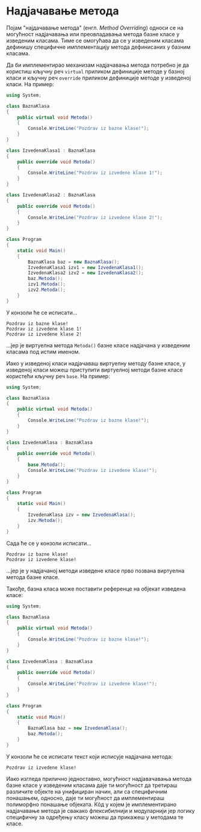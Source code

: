 # Надјачавање метода

Појам "најдачавање метода" (енгл. *Method Overriding*) односи се на могућност
надјачавања или преовладавања метода базне класе у изведеним класама. Тиме се
омогућава да се у изведеним класама дефинишу специфичне имплементацију метода
дефинисаних у базним класама.

Да би имплементирао механизам надјачавања метода потребно је да користиш
кључну реч `virtual` приликом дефиниције методе у базној класи и кључну реч
`override` приликом дефиниције методе у изведеној класи. На пример:

```cs
using System;

class BaznaKlasa
{
    public virtual void Metoda()
    {
        Console.WriteLine("Pozdrav iz bazne klase!");
    }
}

class IzvedenaKlasa1 : BaznaKlasa
{
    public override void Metoda()
    {
        Console.WriteLine("Pozdrav iz izvedene klase 1!");
    }
}

class IzvedenaKlasa2 : BaznaKlasa
{
    public override void Metoda()
    {
        Console.WriteLine("Pozdrav iz izvedene klase 2!");
    }
}

class Program
{
    static void Main()
    {
        BaznaKlasa baz = new BaznaKlasa();
        IzvedenaKlasa1 izv1 = new IzvedenaKlasa1();
        IzvedenaKlasa2 izv2 = new IzvedenaKlasa2();
        baz.Metoda();
        izv1.Metoda();
        izv2.Metoda();
    }
}
```

У конзоли ће се исписати...

```text
Pozdrav iz bazne klase!
Pozdrav iz izvedene klase 1!
Pozdrav iz izvedene klase 2!
```

...јер је виртуелна метода `Metoda()` базне класе надјачана у изведеним класама
под истим именом.

Иако у изведеној класи надјачаваш виртуелну методу базне класе, у изведеној
класи можеш приступити виртуелној методи базне класе користећи кључну реч
`base`. На пример:

```cs
using System;

class BaznaKlasa
{
    public virtual void Metoda()
    {
        Console.WriteLine("Pozdrav iz bazne klase!");
    }
}

class IzvedenaKlasa : BaznaKlasa
{
    public override void Metoda()
    {
        base.Metoda();
        Console.WriteLine("Pozdrav iz izvedene klase!");
    }
}

class Program
{
    static void Main()
    {
        IzvedenaKlasa izv = new IzvedenaKlasa();
        izv.Metoda();
    }
}
```

Сада ће се у конзоли исписати...

```text
Pozdrav iz bazne klase!
Pozdrav iz izvedene klase!
```

...јер је у надјачаној методи изведене класе прво позвана виртуелна метода
базне класе.

Такође, базна класа може поставити референце на објекат изведена класе:

```cs
using System;

class BaznaKlasa
{
    public virtual void Metoda()
    {
        Console.WriteLine("Pozdrav iz bazne klase!");
    }
}

class IzvedenaKlasa : BaznaKlasa
{
    public override void Metoda()
    {
        Console.WriteLine("Pozdrav iz izvedene klase!");
    }
}

class Program
{
    static void Main()
    {
        BaznaKlasa baz = new IzvedenaKlasa();
        baz.Metoda();
    }
}
```

У конзоли ће се исписати текст који исписује надјачана метода:

```text
Pozdrav iz izvedene klase!
```

Иако изгледа прилично једноставно, могућност надјавачавања метода базне класе у
изведеним класама даје ти могућност да третираш различите објекте на унифициран
начин, али са специфичним понашањем, односно, даје ти могућност да
имплементираш полиморфно понашање објеката. Кôд у којем је имплементирано
надјачавање метода је свакако флексибилнији и модуларнији јер логику специфичну
за одређењу класу можеш да прикажеш у методама те класе.
